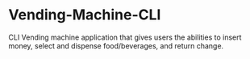 # Vending-Machine-CLI
CLI Vending machine application that gives users the abilities to insert money, select and dispense food/beverages, and return change.
